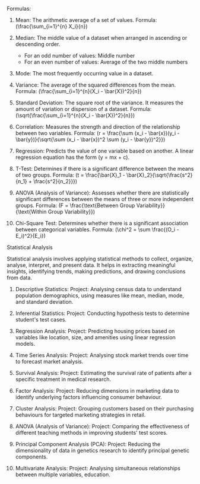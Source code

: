 Formulas:

1. Mean: The arithmetic average of a set of values.
   Formula: \(\frac{\sum_{i=1}^{n} X_i}{n}\)

2. Median: The middle value of a dataset when arranged in ascending or descending order.
   - For an odd number of values: Middle number
   - For an even number of values: Average of the two middle numbers

3. Mode: The most frequently occurring value in a dataset.

4. Variance: The average of the squared differences from the mean.
   Formula: \(\frac{\sum_{i=1}^{n}(X_i - \bar{X})^2}{n}\)

5. Standard Deviation: The square root of the variance. It measures the amount of variation or dispersion of a dataset.
   Formula: \(\sqrt{\frac{\sum_{i=1}^{n}(X_i - \bar{X})^2}{n}}\)

6. Correlation: Measures the strength and direction of the relationship between two variables.
   Formula: \(r = \frac{\sum (x_i - \bar{x})(y_i - \bar{y})}{\sqrt{\sum (x_i - \bar{x})^2 \sum (y_i - \bar{y})^2}}\)

7. Regression: Predicts the value of one variable based on another. A linear regression equation has the form \(y = mx + c\).

8. T-Test: Determines if there is a significant difference between the means of two groups.
   Formula: \(t = \frac{\bar{X}_1 - \bar{X}_2}{\sqrt{\frac{s^2}{n_1} + \frac{s^2}{n_2}}}\)

9. ANOVA (Analysis of Variance): Assesses whether there are statistically significant differences between the means of three or more independent groups.
   Formula: \(F = \frac{\text{Between Group Variability}}{\text{Within Group Variability}}\)

10. Chi-Square Test: Determines whether there is a significant association between categorical variables.
    Formula: \(\chi^2 = \sum \frac{(O_i - E_i)^2}{E_i}\)

Statistical Analysis

Statistical analysis involves applying statistical methods to collect, organize, analyse, interpret, and present data. It helps in extracting meaningful insights, identifying trends, making predictions, and drawing conclusions from data. 

1. Descriptive Statistics:
    Project: Analysing census data to understand population demographics, using measures like mean, median, mode, and standard deviation.

2. Inferential Statistics:
    Project: Conducting hypothesis tests to determine student's test cases.

3. Regression Analysis:
    Project: Predicting housing prices based on variables like location, size, and amenities using linear regression models.

4. Time Series Analysis:
    Project: Analysing stock market trends over time to forecast market analysis.

5. Survival Analysis:
    Project: Estimating the survival rate of patients after a specific treatment in medical research.

6. Factor Analysis:
    Project: Reducing dimensions in marketing data to identify underlying factors influencing consumer behaviour.

7. Cluster Analysis:
    Project: Grouping customers based on their purchasing behaviours for targeted marketing strategies in retail.

8. ANOVA (Analysis of Variance):
    Project: Comparing the effectiveness of different teaching methods in improving students' test scores.

9. Principal Component Analysis (PCA):
    Project: Reducing the dimensionality of data in genetics research to identify principal genetic components.

10. Multivariate Analysis:
    Project: Analysing simultaneous relationships between multiple variables, education.
